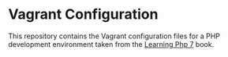 Vagrant Configuration
=====================

This repository contains the Vagrant configuration files for a PHP development environment taken
from the [Learning Php 7](#https://www.amazon.com/Learning-PHP-7-Antonio-Lopez/dp/1785880543/) book.
